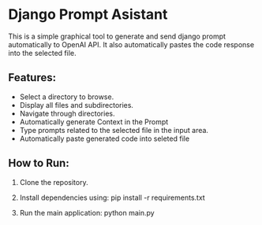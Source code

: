# Django Prompt Asistant

This is a simple graphical tool to generate and send django prompt automatically to OpenAI API. It also automatically pastes the code response into the selected file.

## Features:
- Select a directory to browse.
- Display all files and subdirectories.
- Navigate through directories.
- Automatically generate Context in the Prompt
- Type prompts related to the selected file in the input area.
- Automatically paste generated code into seleted file

## How to Run:

1. Clone the repository.
2. Install dependencies using:
pip install -r requirements.txt

3. Run the main application:
python main.py
